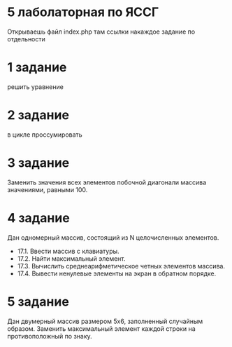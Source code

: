 # 5 лаболаторная по ЯССГ

Открываешь файл index.php
там ссылки накаждое задание по отдельности

# 1 задание
 решить уравнение

# 2 задание
в цикле проссумировать

# 3 задание
Заменить значения всех элементов побочной диагонали массива значениями, равными 100.

# 4 задание
Дан одномерный массив, состоящий из N целочисленных элементов.
* 17.1. Ввести массив с клавиатуры.
* 17.2. Найти максимальный элемент.
* 17.3. Вычислить среднеарифметическое четных элементов массива.
* 17.4. Вывести ненулевые элементы на экран в обратном порядке. 

# 5 задание
 Дан  двумерный  массив  размером  5х6,  заполненный  случайным  образом.  Заменить 
максимальный элемент каждой строки на противоположный по знаку.